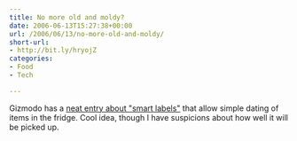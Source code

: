 ```yaml
---
title: No more old and moldy?
date: 2006-06-13T15:27:38+00:00
url: /2006/06/13/no-more-old-and-moldy/
short-url:
- http://bit.ly/hryojZ
categories:
- Food
- Tech

---
```

<div class='microid-mailto+http:sha1:66d8b6fb806e3f25e41e5d7c22dd176aea940169'>

Gizmodo has a [neat entry about "smart labels"](http://gizmodo.com/gadgets/gadgets/coming-soon-timestrips-smart-labels-180308.php) that allow simple dating of items in the fridge. Cool idea, though I have suspicions about how well it will be picked up.

